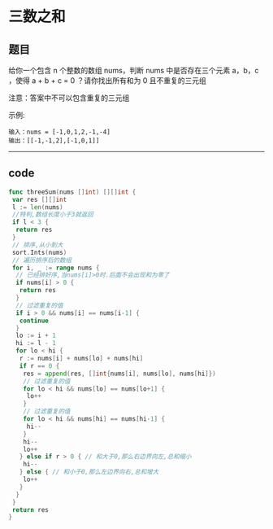 # 三数之和

## 题目

给你一个包含 n 个整数的数组 nums，判断 nums 中是否存在三个元素 a，b，c ，使得 a + b + c = 0 ？请你找出所有和为 0 且不重复的三元组

注意：答案中不可以包含重复的三元组

示例:

```text
输入：nums = [-1,0,1,2,-1,-4]
输出：[[-1,-1,2],[-1,0,1]]
```

---

## code

```go
func threeSum(nums []int) [][]int {
 var res [][]int
 l := len(nums)
 //特判,数组长度小于3就返回
 if l < 3 {
  return res
 }
 // 排序,从小到大
 sort.Ints(nums)
 // 遍历排序后的数组
 for i, _ := range nums {
  // 已经排好序,当nums[i]>0时.后面不会出现和为零了
  if nums[i] > 0 {
   return res
  }
  // 过滤重复的值
  if i > 0 && nums[i] == nums[i-1] {
   continue
  }
  lo := i + 1
  hi := l - 1
  for lo < hi {
   r := nums[i] + nums[lo] + nums[hi]
   if r == 0 {
    res = append(res, []int{nums[i], nums[lo], nums[hi]})
    // 过滤重复的值
    for lo < hi && nums[lo] == nums[lo+1] {
     lo++
    }
    // 过滤重复的值
    for lo < hi && nums[hi] == nums[hi-1] {
     hi--
    }
    hi--
    lo++
   } else if r > 0 { // 和大于0,那么右边界向左,总和缩小
    hi--
   } else { // 和小于0,那么左边界向右,总和增大
    lo++
   }
  }
 }
 return res
}

```
